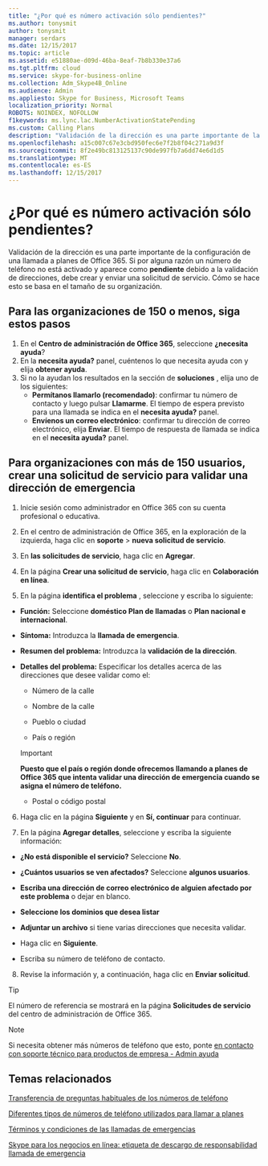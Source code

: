 ```yaml
---
title: "¿Por qué es número activación sólo pendientes?"
ms.author: tonysmit
author: tonysmit
manager: serdars
ms.date: 12/15/2017
ms.topic: article
ms.assetid: e51880ae-d09d-46ba-8eaf-7b8b330e37a6
ms.tgt.pltfrm: cloud
ms.service: skype-for-business-online
ms.collection: Adm_Skype4B_Online
ms.audience: Admin
ms.appliesto: Skype for Business, Microsoft Teams
localization_priority: Normal
ROBOTS: NOINDEX, NOFOLLOW
f1keywords: ms.lync.lac.NumberActivationStatePending
ms.custom: Calling Plans
description: "Validación de la dirección es una parte importante de la configuración de una llamada a planes de Office 365. Proporciona a un usuario de la organización una dirección llamada de emergencia que puede ser utilizada por los servicios de respuesta de emergencia."
ms.openlocfilehash: a15c007c67e3cbd950fec6e7f2b8f04c271a9d3f
ms.sourcegitcommit: 8f2e49bc813125137c90de997fb7a6dd74e6d1d5
ms.translationtype: MT
ms.contentlocale: es-ES
ms.lasthandoff: 12/15/2017
---
```

# <a name="why-is-number-activation-just-pending"></a>¿Por qué es número activación sólo pendientes?

Validación de la dirección es una parte importante de la configuración de una llamada a planes de Office 365. Si por alguna razón un número de teléfono no está activado y aparece como **pendiente** debido a la validación de direcciones, debe crear y enviar una solicitud de servicio. Cómo se hace esto se basa en el tamaño de su organización.
  
## <a name="for-organizations-150-or-less-follow-these-steps"></a>Para las organizaciones de 150 o menos, siga estos pasos
1. En el **Centro de administración de Office 365**, seleccione **¿necesita ayuda**?
2. En la **necesita ayuda?** panel, cuéntenos lo que necesita ayuda con y elija **obtener ayuda**.
3. Si no la ayudan los resultados en la sección de **soluciones** , elija uno de los siguientes:
    - **Permítanos llamarlo (recomendado)**: confirmar tu número de contacto y luego pulsar **Llamarme**. El tiempo de espera previsto para una llamada se indica en el **necesita ayuda?** panel.
    - **Envíenos un correo electrónico**: confirmar tu dirección de correo electrónico, elija **Enviar**. El tiempo de respuesta de llamada se indica en el **necesita ayuda?** panel.

## <a name="for-organizations-with-more-than-150-users-create-a-service-request-to-validate-an-emergency-address"></a>Para organizaciones con más de 150 usuarios, crear una solicitud de servicio para validar una dirección de emergencia

1. Inicie sesión como administrador en Office 365 con su cuenta profesional o educativa.
    
2. En el centro de administración de Office 365, en la exploración de la izquierda, haga clic en **soporte** > **nueva solicitud de servicio**.
    
3. En **las solicitudes de servicio**, haga clic en **Agregar**.
    
4. En la página **Crear una solicitud de servicio**, haga clic en **Colaboración en línea**.
    
5. En la página **identifica el problema** , seleccione y escriba lo siguiente:
    
  - **Función:** Seleccione **doméstico Plan de llamadas** o **Plan nacional e internacional**.
    
  - **Síntoma:** Introduzca la **llamada de emergencia**.
    
  - **Resumen del problema:** Introduzca la **validación de la dirección**.
    
  - **Detalles del problema:** Especificar los detalles acerca de las direcciones que desee validar como el:
    
      - Número de la calle
    
      - Nombre de la calle
    
      - Pueblo o ciudad
    
      - País o región
    
    > [!IMPORTANT]
    > **Puesto que el país o región donde ofrecemos llamando a planes de Office 365 que intenta validar una dirección de emergencia cuando se asigna el número de teléfono.**
  
      - Postal o código postal
    
6. Haga clic en la página **Siguiente** y en **Sí, continuar** para continuar.
    
7. En la página **Agregar detalles**, seleccione y escriba la siguiente información:
    
  - **¿No está disponible el servicio?** Seleccione **No**.
    
  - **¿Cuántos usuarios se ven afectados?** Seleccione **algunos usuarios**.
    
  - **Escriba una dirección de correo electrónico de alguien afectado por este problema** o dejar en blanco.
    
  - **Seleccione los dominios que desea listar**
    
  - **Adjuntar un archivo** si tiene varias direcciones que necesita validar.
    
  - Haga clic en **Siguiente**.
    
  - Escriba su número de teléfono de contacto.
    
8. Revise la información y, a continuación, haga clic en **Enviar solicitud**.
    
> [!TIP]
> El número de referencia se mostrará en la página **Solicitudes de servicio** del centro de administración de Office 365.


> [!NOTE]
> Si necesita obtener más números de teléfono que esto, ponte [en contacto con soporte técnico para productos de empresa - Admin ayuda](https://support.office.com/article/32a17ca7-6fa0-4870-8a8d-e25ba4ccfd4b)

  
## <a name="related-topics"></a>Temas relacionados
[Transferencia de preguntas habituales de los números de teléfono](transferring-phone-numbers-common-questions.md)

[Diferentes tipos de números de teléfono utilizados para llamar a planes](different-kinds-of-phone-numbers-used-for-calling-plans.md)

[Términos y condiciones de las llamadas de emergencias](emergency-calling-terms-and-conditions.md)

[Skype para los negocios en línea: etiqueta de descargo de responsabilidad llamada de emergencia](https://go.microsoft.com/fwlink/?LinkID=692099)
